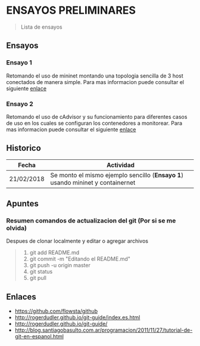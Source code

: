 # ENSAYOS PRELIMINARES

> Lista de ensayos 

## Ensayos

### Ensayo 1
Retomando el uso de mininet montando una topologia sencilla de 3 host conectados de manera simple. Para mas informacion puede consultar el siguiente [enlace](https://github.com/tigarto/2018-1/tree/master/ensayo1/)

### Ensayo 2
Retomando el uso de cAdvisor y su funcionamiento para diferentes casos de uso en los cuales se configuran los contenedores a monitorear. Para mas informacion puede consultar el siguiente [enlace](https://github.com/tigarto/2018-1/tree/master/ensayo2/)


## Historico

| Fecha  | Actividad |
| ------------- | ------------- |
| 21/02/2018  | Se monto el mismo ejemplo sencillo (**Ensayo 1**) usando mininet y containernet  |

## Apuntes

### Resumen comandos de actualizacion del git (Por si se me olvida)
Despues de clonar localmente y editar o agregar archivos

> 1. git add README.md
> 2. git commit -m "Editando el README.md"
> 3. git push -u origin master
> 4. git status
> 5. git pull

## Enlaces
* https://github.com/flowsta/github
* http://rogerdudler.github.io/git-guide/index.es.html
* http://rogerdudler.github.io/git-guide/
* http://blog.santiagobasulto.com.ar/programacion/2011/11/27/tutorial-de-git-en-espanol.html


